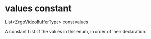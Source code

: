 


# values constant







List&lt;[ZegoVideoBufferType](../../zego_uikit_prebuilt_live_audio_room/ZegoVideoBufferType.md)> const values
  




<p>A constant List of the values in this enum, in order of their declaration.</p>










